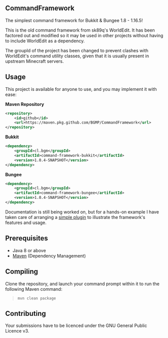 CommandFramework
---

The simplest command framework for Bukkit & Bungee 1.8 - 1.16.5!

This is the old command framework from sk89q's WorldEdit. It has been factored out and modified so it may be used in
other projects without having to include WorldEdit as a dependency.

The groupId of the project has been changed to prevent clashes with WorldEdit's command utility classes, given that
it is usually present in upstream Minecraft servers.

## Usage
This project is available for anyone to use, and you may implement it with ease:

**Maven Repository**
```xml
<repository>
    <id>github</id>
    <url>https://maven.pkg.github.com/BGMP/CommandFramework</url>
</repository>
```

**Bukkit**
```xml
<dependency>
    <groupId>cl.bgm</groupId>
    <artifactId>command-framework-bukkit</artifactId>
    <version>1.0.4-SNAPSHOT</version>
</dependency>
```

**Bungee**
```xml
<dependency>
    <groupId>cl.bgm</groupId>
    <artifactId>command-framework-bungee</artifactId>
    <version>1.0.4-SNAPSHOT</version>
</dependency>
```

Documentation is still being worked on, but for a hands-on example I have taken care of arranging a
[simple plugin](https://github.com/BGMP/CommandFramework/tree/master/example-commands-bukkit) to illustrate
the framework's features and usage.

## Prerequisites
* Java 8 or above
* [Maven](http://maven.apache.org/) (Dependency Management)

## Compiling
Clone the repository, and launch your command prompt within it to run the following Maven command:

  > `mvn clean package`

## Contributing
Your submissions have to be licenced under the GNU General Public Licence v3.
